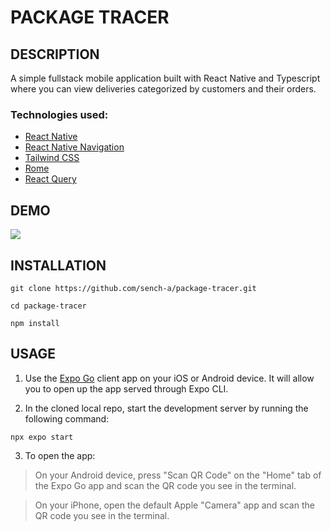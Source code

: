 # PACKAGE TRACER 

## DESCRIPTION 
A simple fullstack mobile application built with React Native and Typescript where you can view deliveries categorized by customers and their orders.

### Technologies used: 
- [React Native](https://reactnative.dev/)
- [React Native Navigation](https://reactnavigation.org/)
- [Tailwind CSS](https://tailwindcss.com/)
- [Rome](https://rome.tools/)
- [React Query](https://tanstack.com/query/v4/?from=reactQueryV3&original=https://react-query-v3.tanstack.com/)

## DEMO
![](https://media.giphy.com/media/DlIvBzZPQ65riTlfop/giphy.gif)



## INSTALLATION

```
git clone https://github.com/sench-a/package-tracer.git
```

```
cd package-tracer
```

```
npm install
```

## USAGE

1. Use the [Expo Go](https://expo.dev/client) client app on your iOS or Android device. It will allow you to open up the app served through Expo CLI.

2. In the cloned local repo, start the development server by running the following command:
```
npx expo start
```

3. To open the app:
> On your Android device, press "Scan QR Code" on the "Home" tab of the Expo Go app and scan the QR code you see in the terminal.

> On your iPhone, open the default Apple "Camera" app and scan the QR code you see in the terminal.
